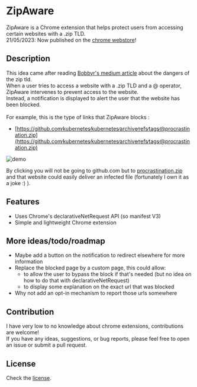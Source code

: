 # ZipAware

ZipAware is a Chrome extension that helps protect users from accessing certain websites with a .zip TLD. \
21/05/2023: Now published on the [chrome webstore](https://chrome.google.com/webstore/detail/zipaware/maplikgnhdhlacifnohpjdmkmfpnagfe)!

## Description

This idea came after reading [Bobbyr's medium article](https://medium.com/@bobbyrsec/the-dangers-of-googles-zip-tld-5e1e675e59a5) about the dangers of the zip tld.\
When a user tries to access a website with a .zip TLD and a @ operator, ZipAware intervenes to prevent access to the website. \
Instead, a notification is displayed to alert the user that the website has been blocked. \
 \
For example, this is the type of links that ZipAware blocks :

- [https://github.com∕kubernetes∕kubernetes∕archive∕refs∕tags∕@procrastination.zip](https://github.com∕kubernetes∕kubernetes∕archive∕refs∕tags∕@procrastination.zip)

![demo](https://github.com/ThaNico/ZipAware/assets/9906385/b56bbaee-9569-4bad-9b15-ab087ad8ccc9)


By clicking you will not be going to github.com but to [procrastination.zip](https://procrastination.zip) and that website could easily deliver an infected file (fortunately I own it as a joke :) ).

## Features

- Uses Chrome's declarativeNetRequest API (so manifest V3)
- Simple and lightweight Chrome extension

## More ideas/todo/roadmap

- Maybe add a button on the notification to redirect elsewhere for more information
- Replace the blocked page by a custom page, this could allow:
  - to allow the user to bypass the block if that's needed (but no idea on how to do that with declarativeNetRequest)
  - to display some explanation on the exact url that was blocked
- Why not add an opt-in mechanism to report those urls somewhere

## Contribution

I have very low to no knowledge about chrome extensions, contributions are welcome! \
If you have any ideas, suggestions, or bug reports, please feel free to open an issue or submit a pull request.

## License

Check the [license](LICENSE.MD).
